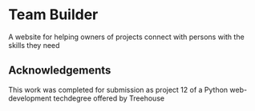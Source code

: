 # Team Builder

A website for helping owners of projects connect with persons with the skills they need

## Acknowledgements

This work was completed for submission as project 12 of a Python web-development techdegree offered by Treehouse
